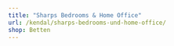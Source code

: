 ```yaml
---
title: "Sharps Bedrooms & Home Office"
url: /kendal/sharps-bedrooms-und-home-office/
shop: Betten
---
```

